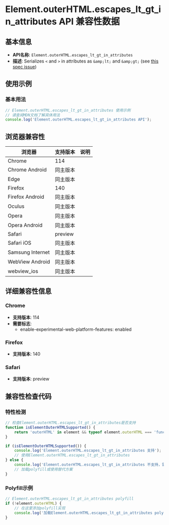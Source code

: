 # Element.outerHTML.escapes_lt_gt_in_attributes API 兼容性数据

## 基本信息

- **API名称**: `Element.outerHTML.escapes_lt_gt_in_attributes`
- **描述**: Serializes `<` and `>` in attributes as `&amp;lt;` and `&amp;gt;` (see [this spec issue](https://github.com/whatwg/html/issues/6235))

## 使用示例

### 基本用法

```javascript
// Element.outerHTML.escapes_lt_gt_in_attributes 使用示例
// 请查阅MDN文档了解具体用法
console.log('Element.outerHTML.escapes_lt_gt_in_attributes API');
```

## 浏览器兼容性

| 浏览器 | 支持版本 | 说明 |
|--------|----------|------|
| Chrome | 114 |  |
| Chrome Android | 同主版本 |  |
| Edge | 同主版本 |  |
| Firefox | 140 |  |
| Firefox Android | 同主版本 |  |
| Oculus | 同主版本 |  |
| Opera | 同主版本 |  |
| Opera Android | 同主版本 |  |
| Safari | preview |  |
| Safari iOS | 同主版本 |  |
| Samsung Internet | 同主版本 |  |
| WebView Android | 同主版本 |  |
| webview_ios | 同主版本 |  |

## 详细兼容性信息

### Chrome

- **支持版本**: 114
- **需要标志**: 
  - enable-experimental-web-platform-features: enabled

### Firefox

- **支持版本**: 140

### Safari

- **支持版本**: preview

## 兼容性检查代码

### 特性检测

```javascript
// 检查Element.outerHTML.escapes_lt_gt_in_attributes是否支持
function isElementOuterHTMLSupported() {
    return 'outerHTML' in element && typeof element.outerHTML === 'function';
}

if (isElementOuterHTMLSupported()) {
    console.log('Element.outerHTML.escapes_lt_gt_in_attributes 支持');
    // 使用Element.outerHTML.escapes_lt_gt_in_attributes
} else {
    console.log('Element.outerHTML.escapes_lt_gt_in_attributes 不支持，需要polyfill');
    // 加载polyfill或使用替代方案
}
```

### Polyfill示例

```javascript
// Element.outerHTML.escapes_lt_gt_in_attributes polyfill
if (!element.outerHTML) {
    // 在这里添加polyfill实现
    console.log('加载Element.outerHTML.escapes_lt_gt_in_attributes polyfill');
}
```

